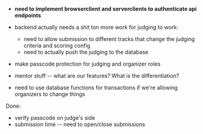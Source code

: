 - **need to implement browserclient and serverclients to authenticate api endpoints**

- backend actually needs a shit ton more work for judging to work:
    - need to allow submission to different tracks that change the judging criteria and scoring config
    - need to actually push the judging to the database

- make passcode protection for judging and organizer roles
- mentor stuff -- what are our features? What is the differentiation?
- need to use database functions for transactions if we're allowing organizers to change things


Done:
- verify passcode on judge's side
- submission time -- need to open/close submissions 
